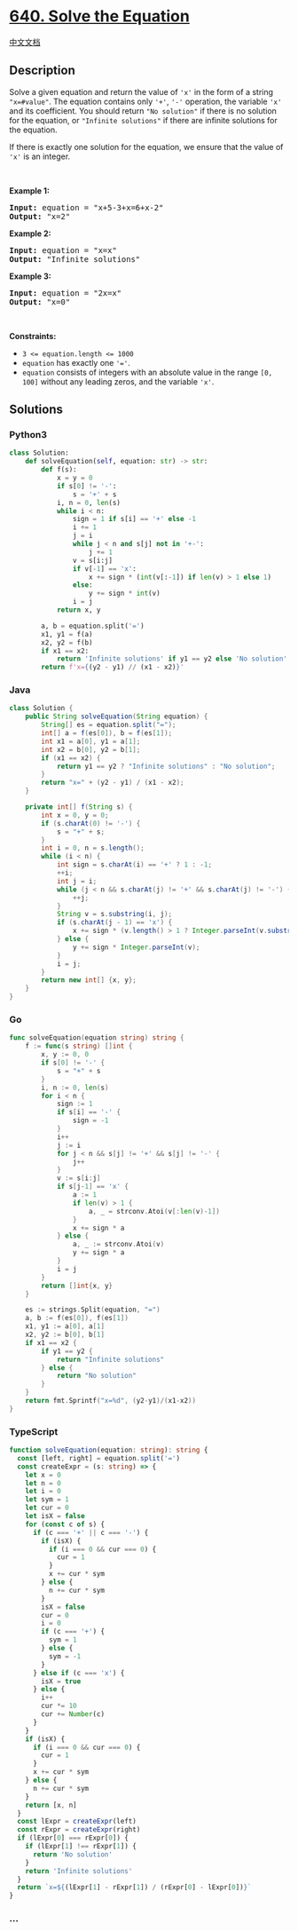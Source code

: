 # [640. Solve the Equation](https://leetcode.com/problems/solve-the-equation)

[中文文档](/solution/0600-0699/0640.Solve%20the%20Equation/README.md)

## Description

<p>Solve a given equation and return the value of <code>&#39;x&#39;</code> in the form of a string <code>&quot;x=#value&quot;</code>. The equation contains only <code>&#39;+&#39;</code>, <code>&#39;-&#39;</code> operation, the variable <code>&#39;x&#39;</code> and its coefficient. You should return <code>&quot;No solution&quot;</code> if there is no solution for the equation, or <code>&quot;Infinite solutions&quot;</code> if there are infinite solutions for the equation.</p>

<p>If there is exactly one solution for the equation, we ensure that the value of <code>&#39;x&#39;</code> is an integer.</p>

<p>&nbsp;</p>
<p><strong class="example">Example 1:</strong></p>

<pre>
<strong>Input:</strong> equation = &quot;x+5-3+x=6+x-2&quot;
<strong>Output:</strong> &quot;x=2&quot;
</pre>

<p><strong class="example">Example 2:</strong></p>

<pre>
<strong>Input:</strong> equation = &quot;x=x&quot;
<strong>Output:</strong> &quot;Infinite solutions&quot;
</pre>

<p><strong class="example">Example 3:</strong></p>

<pre>
<strong>Input:</strong> equation = &quot;2x=x&quot;
<strong>Output:</strong> &quot;x=0&quot;
</pre>

<p>&nbsp;</p>
<p><strong>Constraints:</strong></p>

<ul>
	<li><code>3 &lt;= equation.length &lt;= 1000</code></li>
	<li><code>equation</code> has exactly one <code>&#39;=&#39;</code>.</li>
	<li><code>equation</code> consists of integers with an absolute value in the range <code>[0, 100]</code> without any leading zeros, and the variable <code>&#39;x&#39;</code>.</li>
</ul>

## Solutions

<!-- tabs:start -->

### **Python3**

```python
class Solution:
    def solveEquation(self, equation: str) -> str:
        def f(s):
            x = y = 0
            if s[0] != '-':
                s = '+' + s
            i, n = 0, len(s)
            while i < n:
                sign = 1 if s[i] == '+' else -1
                i += 1
                j = i
                while j < n and s[j] not in '+-':
                    j += 1
                v = s[i:j]
                if v[-1] == 'x':
                    x += sign * (int(v[:-1]) if len(v) > 1 else 1)
                else:
                    y += sign * int(v)
                i = j
            return x, y

        a, b = equation.split('=')
        x1, y1 = f(a)
        x2, y2 = f(b)
        if x1 == x2:
            return 'Infinite solutions' if y1 == y2 else 'No solution'
        return f'x={(y2 - y1) // (x1 - x2)}'
```

### **Java**

```java
class Solution {
    public String solveEquation(String equation) {
        String[] es = equation.split("=");
        int[] a = f(es[0]), b = f(es[1]);
        int x1 = a[0], y1 = a[1];
        int x2 = b[0], y2 = b[1];
        if (x1 == x2) {
            return y1 == y2 ? "Infinite solutions" : "No solution";
        }
        return "x=" + (y2 - y1) / (x1 - x2);
    }

    private int[] f(String s) {
        int x = 0, y = 0;
        if (s.charAt(0) != '-') {
            s = "+" + s;
        }
        int i = 0, n = s.length();
        while (i < n) {
            int sign = s.charAt(i) == '+' ? 1 : -1;
            ++i;
            int j = i;
            while (j < n && s.charAt(j) != '+' && s.charAt(j) != '-') {
                ++j;
            }
            String v = s.substring(i, j);
            if (s.charAt(j - 1) == 'x') {
                x += sign * (v.length() > 1 ? Integer.parseInt(v.substring(0, v.length() - 1)) : 1);
            } else {
                y += sign * Integer.parseInt(v);
            }
            i = j;
        }
        return new int[] {x, y};
    }
}
```

### **Go**

```go
func solveEquation(equation string) string {
	f := func(s string) []int {
		x, y := 0, 0
		if s[0] != '-' {
			s = "+" + s
		}
		i, n := 0, len(s)
		for i < n {
			sign := 1
			if s[i] == '-' {
				sign = -1
			}
			i++
			j := i
			for j < n && s[j] != '+' && s[j] != '-' {
				j++
			}
			v := s[i:j]
			if s[j-1] == 'x' {
				a := 1
				if len(v) > 1 {
					a, _ = strconv.Atoi(v[:len(v)-1])
				}
				x += sign * a
			} else {
				a, _ := strconv.Atoi(v)
				y += sign * a
			}
			i = j
		}
		return []int{x, y}
	}

	es := strings.Split(equation, "=")
	a, b := f(es[0]), f(es[1])
	x1, y1 := a[0], a[1]
	x2, y2 := b[0], b[1]
	if x1 == x2 {
		if y1 == y2 {
			return "Infinite solutions"
		} else {
			return "No solution"
		}
	}
	return fmt.Sprintf("x=%d", (y2-y1)/(x1-x2))
}
```

### **TypeScript**

```ts
function solveEquation(equation: string): string {
  const [left, right] = equation.split('=')
  const createExpr = (s: string) => {
    let x = 0
    let n = 0
    let i = 0
    let sym = 1
    let cur = 0
    let isX = false
    for (const c of s) {
      if (c === '+' || c === '-') {
        if (isX) {
          if (i === 0 && cur === 0) {
            cur = 1
          }
          x += cur * sym
        } else {
          n += cur * sym
        }
        isX = false
        cur = 0
        i = 0
        if (c === '+') {
          sym = 1
        } else {
          sym = -1
        }
      } else if (c === 'x') {
        isX = true
      } else {
        i++
        cur *= 10
        cur += Number(c)
      }
    }
    if (isX) {
      if (i === 0 && cur === 0) {
        cur = 1
      }
      x += cur * sym
    } else {
      n += cur * sym
    }
    return [x, n]
  }
  const lExpr = createExpr(left)
  const rExpr = createExpr(right)
  if (lExpr[0] === rExpr[0]) {
    if (lExpr[1] !== rExpr[1]) {
      return 'No solution'
    }
    return 'Infinite solutions'
  }
  return `x=${(lExpr[1] - rExpr[1]) / (rExpr[0] - lExpr[0])}`
}
```

### **...**

```

```

<!-- tabs:end -->
